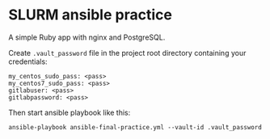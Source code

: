 # SLURM ansible practice

A simple Ruby app with nginx and PostgreSQL.

Create `.vault_password` file in the project root directory containing your credentials:
```
my_centos_sudo_pass: <pass>
my_centos7_sudo_pass: <pass>
gitlabuser: <pass>
gitlabpassword: <pass>
```

Then start ansible playbook like this:

```
ansible-playbook ansible-final-practice.yml --vault-id .vault_password
```
